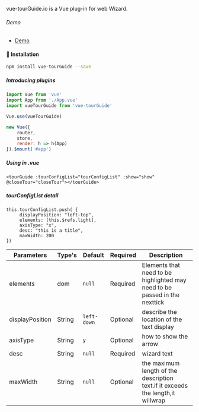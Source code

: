 <p>vue-tourGuide.io is a Vue plug-in for web Wizard.<p>

###### Demo
- <a href="http://metinseylan.com/vuesocketio/" target="_blank">Demo</a>
<p>


#### 🚀 Installation
``` bash
npm install vue-tourGuide --save
```
##### Introducing plugins
``` javascript
import Vue from 'vue'
import App from './App.vue'
import vueTourGuide from 'vue-tourGuide'

Vue.use(vueTourGuide)

new Vue({
    router,
    store,
    render: h => h(App)
}).$mount('#app')
```
##### Using in .vue
```
<tourGuide :tourConfigList="tourConfigList" :show="show" @closeTour="closeTour"></tourGuide>
```
##### tourConfigList detail
```
this.tourConfigList.push( {
     displayPosition: "left-top",
     elements: [this.$refs.light],
     axisType: "x",
     desc: "this is a title",
     maxWidth: 200
})
```

**Parameters**|**Type's**|**Default**|**Required**|**Description**
-----|-----|-----|-----|-----
elements|dom|`null`|Required|Elements that need to be highlighted may need to be passed in the nexttick
displayPosition|String|`left-down`|Optional|describe the location of the text display
axisType|String|`y`|Optional|how to show the arrow
desc|String|`null`|Required|wizard text
maxWidth|String |`null`|Optional|the maximum length of the description text.if it exceeds the length,it willwrap

